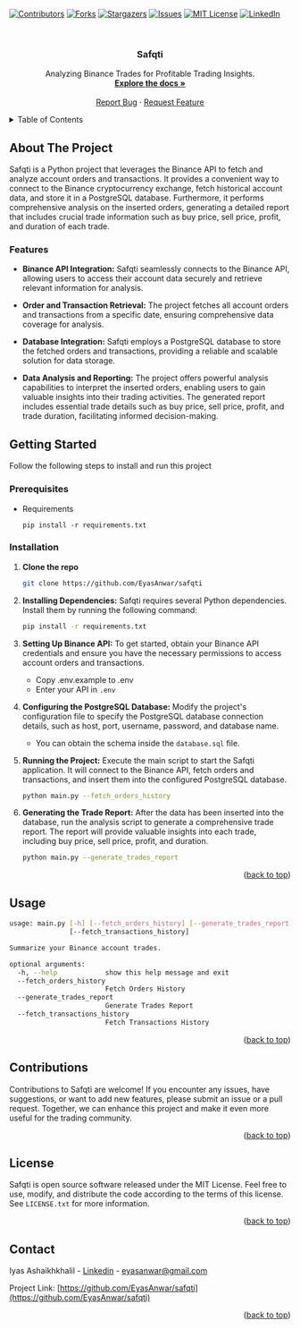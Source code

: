 <!-- Improved compatibility of back to top link: See: https://github.com/othneildrew/Best-README-Template/pull/73 -->

<a name="readme-top"></a>

<!--
*** Thanks for checking out the Best-README-Template. If you have a suggestion
*** that would make this better, please fork the repo and create a pull request
*** or simply open an issue with the tag "enhancement".
*** Don't forget to give the project a star!
*** Thanks again! Now go create something AMAZING! :D
-->

<!-- PROJECT SHIELDS -->
<!--
*** I'm using markdown "reference style" links for readability.
*** Reference links are enclosed in brackets [ ] instead of parentheses ( ).
*** See the bottom of this document for the declaration of the reference variables
*** for contributors-url, forks-url, etc. This is an optional, concise syntax you may use.
*** https://www.markdownguide.org/basic-syntax/#reference-style-links
-->

[![Contributors][contributors-shield]][contributors-url]
[![Forks][forks-shield]][forks-url]
[![Stargazers][stars-shield]][stars-url]
[![Issues][issues-shield]][issues-url]
[![MIT License][license-shield]][license-url]
[![LinkedIn][linkedin-shield]][linkedin-url]

<!-- PROJECT LOGO -->
<br />
<div align="center">

  <h3 align="center">Safqti</h3>

  <p align="center">
    Analyzing Binance Trades for Profitable Trading Insights.
    <br />
    <a href="https://github.com/EyasAnwar/safqti"><strong>Explore the docs »</strong></a>
    <br />
    <br />
    <a href="https://github.com/EyasAnwar/safqti/issues">Report Bug</a>
    ·
    <a href="https://github.com/EyasAnwar/safqti/issues">Request Feature</a>
  </p>
</div>

<!-- TABLE OF CONTENTS -->
<details>
  <summary>Table of Contents</summary>
  <ol>
    <li>
      <a href="#about-the-project">About The Project</a>
    </li>
    <li>
      <a href="#getting-started">Getting Started</a>
      <ul>
        <li><a href="#prerequisites">Prerequisites</a></li>
        <li><a href="#installation">Installation</a></li>
      </ul>
    </li>
    <li><a href="#usage">Usage</a></li>
    <li><a href="#contributions">Contributions</a></li>
    <li><a href="#license">License</a></li>
    <li><a href="#contact">Contact</a></li>
  </ol>
</details>

<!-- ABOUT THE PROJECT -->

## About The Project

Safqti is a Python project that leverages the Binance API to fetch and analyze account orders and transactions. It provides a convenient way to connect to the Binance cryptocurrency exchange, fetch historical account data, and store it in a PostgreSQL database. Furthermore, it performs comprehensive analysis on the inserted orders, generating a detailed report that includes crucial trade information such as buy price, sell price, profit, and duration of each trade.

### Features

- **Binance API Integration:** Safqti seamlessly connects to the Binance API, allowing users to access their account data securely and retrieve relevant information for analysis.

- **Order and Transaction Retrieval:** The project fetches all account orders and transactions from a specific date, ensuring comprehensive data coverage for analysis.

- **Database Integration:** Safqti employs a PostgreSQL database to store the fetched orders and transactions, providing a reliable and scalable solution for data storage.

- **Data Analysis and Reporting:** The project offers powerful analysis capabilities to interpret the inserted orders, enabling users to gain valuable insights into their trading activities. The generated report includes essential trade details such as buy price, sell price, profit, and trade duration, facilitating informed decision-making.

<!-- GETTING STARTED -->

## Getting Started

Follow the following steps to install and run this project

### Prerequisites

- Requirements

  ```
  pip install -r requirements.txt
  ```

### Installation

1. **Clone the repo**
   ```sh
   git clone https://github.com/EyasAnwar/safqti
   ```
2. **Installing Dependencies:** Safqti requires several Python dependencies. Install them by running the following command:
   ```sh
   pip install -r requirements.txt
   ```
3. **Setting Up Binance API:** To get started, obtain your Binance API credentials and ensure you have the necessary permissions to access account orders and transactions.
   - Copy .env.example to .env
   - Enter your API in `.env`
4. **Configuring the PostgreSQL Database:** Modify the project's configuration file to specify the PostgreSQL database connection details, such as host, port, username, password, and database name.
   - You can obtain the schema inside the `database.sql` file.
5. **Running the Project:** Execute the main script to start the Safqti application. It will connect to the Binance API, fetch orders and transactions, and insert them into the configured PostgreSQL database.
   ```sh
   python main.py --fetch_orders_history
   ```
6. **Generating the Trade Report:** After the data has been inserted into the database, run the analysis script to generate a comprehensive trade report. The report will provide valuable insights into each trade, including buy price, sell price, profit, and duration.

   ```sh
   python main.py --generate_trades_report
   ```

   <p align="right">(<a href="#readme-top">back to top</a>)</p>

<!-- USAGE EXAMPLES -->

## Usage

```sh
usage: main.py [-h] [--fetch_orders_history] [--generate_trades_report]
               [--fetch_transactions_history]

Summarize your Binance account trades.

optional arguments:
  -h, --help            show this help message and exit
  --fetch_orders_history
                        Fetch Orders History
  --generate_trades_report
                        Generate Trades Report
  --fetch_transactions_history
                        Fetch Transactions History
```

<p align="right">(<a href="#readme-top">back to top</a>)</p>

<!-- Contributions -->

## Contributions

Contributions to Safqti are welcome! If you encounter any issues, have suggestions, or want to add new features, please submit an issue or a pull request. Together, we can enhance this project and make it even more useful for the trading community.

<p align="right">(<a href="#readme-top">back to top</a>)</p>

<!-- LICENSE -->

## License

Safqti is open source software released under the MIT License. Feel free to use, modify, and distribute the code according to the terms of this license. See `LICENSE.txt` for more information.

<p align="right">(<a href="#readme-top">back to top</a>)</p>

<!-- CONTACT -->

## Contact

Iyas Ashaikhkhalil - [Linkedin](https://www.linkedin.com/in/eyaskhalil/) - eyasanwar@gmail.com

Project Link: [https://github.com/EyasAnwar/safqti](https://github.com/EyasAnwar/safqti)

<p align="right">(<a href="#readme-top">back to top</a>)</p>

<!-- MARKDOWN LINKS & IMAGES -->
<!-- https://www.markdownguide.org/basic-syntax/#reference-style-links -->

[contributors-shield]: https://img.shields.io/github/contributors/EyasAnwar/safqti.svg?style=for-the-badge
[contributors-url]: https://github.com/EyasAnwar/safqti/graphs/contributors
[forks-shield]: https://img.shields.io/github/forks/EyasAnwar/safqti.svg?style=for-the-badge
[forks-url]: https://github.com/EyasAnwar/safqti/network/members
[stars-shield]: https://img.shields.io/github/stars/EyasAnwar/safqti.svg?style=for-the-badge
[stars-url]: https://github.com/EyasAnwar/safqti/stargazers
[issues-shield]: https://img.shields.io/github/issues/EyasAnwar/safqti.svg?style=for-the-badge
[issues-url]: https://github.com/EyasAnwar/safqti/issues
[license-shield]: https://img.shields.io/github/license/EyasAnwar/safqti.svg?style=for-the-badge
[license-url]: https://github.com/EyasAnwar/safqti/blob/master/LICENSE.txt
[linkedin-shield]: https://img.shields.io/badge/-LinkedIn-black.svg?style=for-the-badge&logo=linkedin&colorB=555
[linkedin-url]: https://www.linkedin.com/in/eyaskhalil

